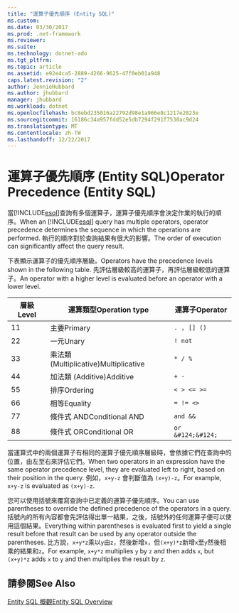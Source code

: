 ```yaml
---
title: "運算子優先順序 (Entity SQL)"
ms.custom: 
ms.date: 03/30/2017
ms.prod: .net-framework
ms.reviewer: 
ms.suite: 
ms.technology: dotnet-ado
ms.tgt_pltfrm: 
ms.topic: article
ms.assetid: e92e4ca5-2889-4266-9625-47f0eb01a948
caps.latest.revision: "2"
author: JennieHubbard
ms.author: jhubbard
manager: jhubbard
ms.workload: dotnet
ms.openlocfilehash: bc8ebd235016a22792d98e1a966e8c1217e2823e
ms.sourcegitcommit: 16186c34a957fdd52e5db7294f291f7530ac9d24
ms.translationtype: MT
ms.contentlocale: zh-TW
ms.lasthandoff: 12/22/2017
---
```

# <a name="operator-precedence-entity-sql"></a><span data-ttu-id="1ec3f-102">運算子優先順序 (Entity SQL)</span><span class="sxs-lookup"><span data-stu-id="1ec3f-102">Operator Precedence (Entity SQL)</span></span>
<span data-ttu-id="1ec3f-103">當[!INCLUDE[esql](../../../../../../includes/esql-md.md)]查詢有多個運算子，運算子優先順序會決定作業的執行的順序。</span><span class="sxs-lookup"><span data-stu-id="1ec3f-103">When an [!INCLUDE[esql](../../../../../../includes/esql-md.md)] query has multiple operators, operator precedence determines the sequence in which the operations are performed.</span></span> <span data-ttu-id="1ec3f-104">執行的順序對於查詢結果有很大的影響。</span><span class="sxs-lookup"><span data-stu-id="1ec3f-104">The order of execution can significantly affect the query result.</span></span>  
  
 <span data-ttu-id="1ec3f-105">下表顯示運算子的優先順序層級。</span><span class="sxs-lookup"><span data-stu-id="1ec3f-105">Operators have the precedence levels shown in the following table.</span></span> <span data-ttu-id="1ec3f-106">先評估層級較高的運算子，再評估層級較低的運算子。</span><span class="sxs-lookup"><span data-stu-id="1ec3f-106">An operator with a higher level is evaluated before an operator with a lower level.</span></span>  
  
|<span data-ttu-id="1ec3f-107">層級</span><span class="sxs-lookup"><span data-stu-id="1ec3f-107">Level</span></span>|<span data-ttu-id="1ec3f-108">運算類型</span><span class="sxs-lookup"><span data-stu-id="1ec3f-108">Operation type</span></span>|<span data-ttu-id="1ec3f-109">運算子</span><span class="sxs-lookup"><span data-stu-id="1ec3f-109">Operator</span></span>|  
|-----------|--------------------|--------------|  
|<span data-ttu-id="1ec3f-110">1</span><span class="sxs-lookup"><span data-stu-id="1ec3f-110">1</span></span>|<span data-ttu-id="1ec3f-111">主要</span><span class="sxs-lookup"><span data-stu-id="1ec3f-111">Primary</span></span>|`. , [] ()`|  
|<span data-ttu-id="1ec3f-112">2</span><span class="sxs-lookup"><span data-stu-id="1ec3f-112">2</span></span>|<span data-ttu-id="1ec3f-113">一元</span><span class="sxs-lookup"><span data-stu-id="1ec3f-113">Unary</span></span>|`! not`|  
|<span data-ttu-id="1ec3f-114">3</span><span class="sxs-lookup"><span data-stu-id="1ec3f-114">3</span></span>|<span data-ttu-id="1ec3f-115">乘法類 (Multiplicative)</span><span class="sxs-lookup"><span data-stu-id="1ec3f-115">Multiplicative</span></span>|`* / %`|  
|<span data-ttu-id="1ec3f-116">4</span><span class="sxs-lookup"><span data-stu-id="1ec3f-116">4</span></span>|<span data-ttu-id="1ec3f-117">加法類 (Additive)</span><span class="sxs-lookup"><span data-stu-id="1ec3f-117">Additive</span></span>|`+ -`|  
|<span data-ttu-id="1ec3f-118">5</span><span class="sxs-lookup"><span data-stu-id="1ec3f-118">5</span></span>|<span data-ttu-id="1ec3f-119">排序</span><span class="sxs-lookup"><span data-stu-id="1ec3f-119">Ordering</span></span>|`< > <= >=`|  
|<span data-ttu-id="1ec3f-120">6</span><span class="sxs-lookup"><span data-stu-id="1ec3f-120">6</span></span>|<span data-ttu-id="1ec3f-121">相等</span><span class="sxs-lookup"><span data-stu-id="1ec3f-121">Equality</span></span>|`= != <>`|  
|<span data-ttu-id="1ec3f-122">7</span><span class="sxs-lookup"><span data-stu-id="1ec3f-122">7</span></span>|<span data-ttu-id="1ec3f-123">條件式 AND</span><span class="sxs-lookup"><span data-stu-id="1ec3f-123">Conditional AND</span></span>|`and &&`|  
|<span data-ttu-id="1ec3f-124">8</span><span class="sxs-lookup"><span data-stu-id="1ec3f-124">8</span></span>|<span data-ttu-id="1ec3f-125">條件式 OR</span><span class="sxs-lookup"><span data-stu-id="1ec3f-125">Conditional OR</span></span>|`or &#124;&#124;`|  
  
 <span data-ttu-id="1ec3f-126">當運算式中的兩個運算子有相同的運算子優先順序層級時，會依據它們在查詢中的位置，由左至右來評估它們。</span><span class="sxs-lookup"><span data-stu-id="1ec3f-126">When two operators in an expression have the same operator precedence level, they are evaluated left to right, based on their position in the query.</span></span> <span data-ttu-id="1ec3f-127">例如，`x+y-z` 會判斷值為 `(x+y)-z`。</span><span class="sxs-lookup"><span data-stu-id="1ec3f-127">For example, `x+y-z` is evaluated as `(x+y)-z`.</span></span>  
  
 <span data-ttu-id="1ec3f-128">您可以使用括號來覆寫查詢中已定義的運算子優先順序。</span><span class="sxs-lookup"><span data-stu-id="1ec3f-128">You can use parentheses to override the defined precedence of the operators in a query.</span></span> <span data-ttu-id="1ec3f-129">括號內的所有內容都會先評估得出單一結果，之後，括號外的任何運算子便可以使用這個結果。</span><span class="sxs-lookup"><span data-stu-id="1ec3f-129">Everything within parentheses is evaluated first to yield a single result before that result can be used by any operator outside the parentheses.</span></span> <span data-ttu-id="1ec3f-130">比方說，`x+y*z`乘以`y`由`z`，然後新增`x`，但`(x+y)*z`新增`x`至`y`然後相乘的結果和`z`。</span><span class="sxs-lookup"><span data-stu-id="1ec3f-130">For example, `x+y*z` multiplies `y` by `z` and then adds `x`, but `(x+y)*z` adds `x` to `y` and then multiplies the result by `z`.</span></span>  
  
## <a name="see-also"></a><span data-ttu-id="1ec3f-131">請參閱</span><span class="sxs-lookup"><span data-stu-id="1ec3f-131">See Also</span></span>  
 [<span data-ttu-id="1ec3f-132">Entity SQL 概觀</span><span class="sxs-lookup"><span data-stu-id="1ec3f-132">Entity SQL Overview</span></span>](../../../../../../docs/framework/data/adonet/ef/language-reference/entity-sql-overview.md)
